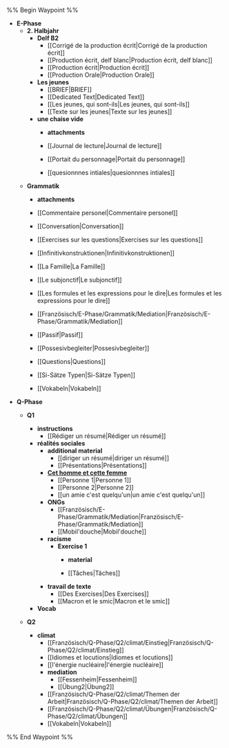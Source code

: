 %% Begin Waypoint %%
- **E-Phase**
	- **2. Halbjahr**
		- **Delf B2**
			- [[Corrigé de la production écrit|Corrigé de la production écrit]]
			- [[Production écrit, delf blanc|Production écrit, delf blanc]]
			- [[Production écrit|Production écrit]]
			- [[Production Orale|Production Orale]]
		- **Les jeunes**
			- [[BRIEF|BRIEF]]
			- [[Dedicated Text|Dedicated Text]]
			- [[Les jeunes, qui sont-ils|Les jeunes, qui sont-ils]]
			- [[Texte sur les jeunes|Texte sur les jeunes]]
		- **une chaise vide**
			- **attachments**

			- [[Journal de lecture|Journal de lecture]]
			- [[Portait du personnage|Portait du personnage]]
			- [[quesionnnes intiales|quesionnnes intiales]]
	- **Grammatik**
		- **attachments**

		- [[Commentaire personel|Commentaire personel]]
		- [[Conversation|Conversation]]
		- [[Exercises sur les questions|Exercises sur les questions]]
		- [[Infinitivkonstruktionen|Infinitivkonstruktionen]]
		- [[La Famille|La Famille]]
		- [[Le subjonctif|Le subjonctif]]
		- [[Les formules et les expressions pour le dire|Les formules et les expressions pour le dire]]
		- [[Französisch/E-Phase/Grammatik/Mediation|Französisch/E-Phase/Grammatik/Mediation]]
		- [[Passif|Passif]]
		- [[Possesivbegleiter|Possesivbegleiter]]
		- [[Questions|Questions]]
		- [[Si-Sätze Typen|Si-Sätze Typen]]
		- [[Vokabeln|Vokabeln]]
- **Q-Phase**
	- **Q1**
		- **instructions**
			- [[Rédiger un résumé|Rédiger un résumé]]
		- **réalités sociales**
			- **additional material**
				- [[diriger un résumé|diriger un résumé]]
				- [[Présentations|Présentations]]
			- **[Cet homme et cette femme](./Q-Phase/Q1/r%C3%A9alit%C3%A9s%20sociales/Cet%20homme%20et%20cette%20femme/Cet%20homme%20et%20cette%20femme.md)**
				- [[Personne 1|Personne 1]]
				- [[Personne 2|Personne 2]]
				- [[un amie c'est quelqu'un|un amie c'est quelqu'un]]
			- **ONGs**
				- [[Französisch/E-Phase/Grammatik/Mediation|Französisch/E-Phase/Grammatik/Mediation]]
				- [[Mobil'douche|Mobil'douche]]
			- **racisme**
				- **Exercise 1**
					- **material**

					- [[Tâches|Tâches]]
			- **travail de texte**
				- [[Des Exercises|Des Exercises]]
				- [[Macron et le smic|Macron et le smic]]
		- **Vocab**

	- **Q2**
		- **climat**
			- [[Französisch/Q-Phase/Q2/climat/Einstieg|Französisch/Q-Phase/Q2/climat/Einstieg]]
			- [[Idiomes et locutions|Idiomes et locutions]]
			- [[l'énergie nucléaire|l'énergie nucléaire]]
			- **mediation**
				- [[Fessenheim|Fessenheim]]
				- [[Übung2|Übung2]]
			- [[Französisch/Q-Phase/Q2/climat/Themen der Arbeit|Französisch/Q-Phase/Q2/climat/Themen der Arbeit]]
			- [[Französisch/Q-Phase/Q2/climat/Übungen|Französisch/Q-Phase/Q2/climat/Übungen]]
			- [[Vokabeln|Vokabeln]]

%% End Waypoint %%
